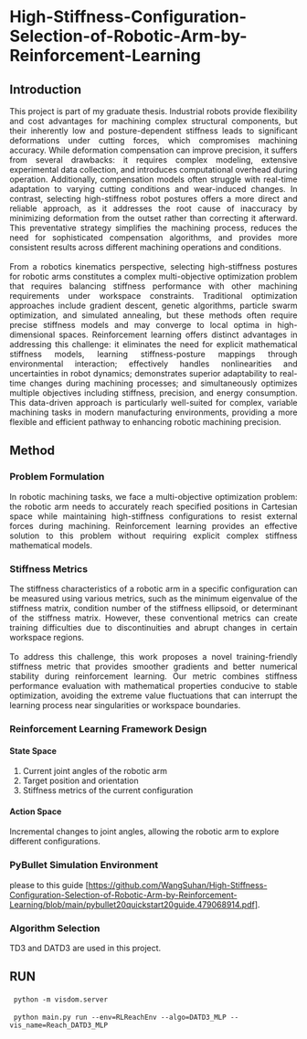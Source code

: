# High-Stiffness-Configuration-Selection-of-Robotic-Arm-by-Reinforcement-Learning

## Introduction

<div style="text-align: justify">
This project is part of my graduate thesis.
Industrial robots provide flexibility and cost advantages for machining complex structural components, but their inherently low and posture-dependent stiffness leads to significant deformations under cutting forces, which compromises machining accuracy. While deformation compensation can improve precision, it suffers from several drawbacks: it requires complex modeling, extensive experimental data collection, and introduces computational overhead during operation. Additionally, compensation models often struggle with real-time adaptation to varying cutting conditions and wear-induced changes. In contrast, selecting high-stiffness robot postures offers a more direct and reliable approach, as it addresses the root cause of inaccuracy by minimizing deformation from the outset rather than correcting it afterward. This preventative strategy simplifies the machining process, reduces the need for sophisticated compensation algorithms, and provides more consistent results across different machining operations and conditions.
</div>
<br>
<div style="text-align: justify">  
From a robotics kinematics perspective, selecting high-stiffness postures for robotic arms constitutes a complex multi-objective optimization problem that requires balancing stiffness performance with other machining requirements under workspace constraints. Traditional optimization approaches include gradient descent, genetic algorithms, particle swarm optimization, and simulated annealing, but these methods often require precise stiffness models and may converge to local optima in high-dimensional spaces. Reinforcement learning offers distinct advantages in addressing this challenge: it eliminates the need for explicit mathematical stiffness models, learning stiffness-posture mappings through environmental interaction; effectively handles nonlinearities and uncertainties in robot dynamics; demonstrates superior adaptability to real-time changes during machining processes; and simultaneously optimizes multiple objectives including stiffness, precision, and energy consumption. This data-driven approach is particularly well-suited for complex, variable machining tasks in modern manufacturing environments, providing a more flexible and efficient pathway to enhancing robotic machining precision.  
</div>

## Method

### Problem Formulation
<div style="text-align: justify">
In robotic machining tasks, we face a multi-objective optimization problem: the robotic arm needs to accurately reach specified positions in Cartesian space while maintaining high-stiffness configurations to resist external forces during machining. Reinforcement learning provides an effective solution to this problem without requiring explicit complex stiffness mathematical models.
</div>

### Stiffness Metrics
<div style="text-align: justify">
The stiffness characteristics of a robotic arm in a specific configuration can be measured using various metrics, such as the minimum eigenvalue of the stiffness matrix, condition number of the stiffness ellipsoid, or determinant of the stiffness matrix. However, these conventional metrics can create training difficulties due to discontinuities and abrupt changes in certain workspace regions.
</div>
<br>
<div style="text-align: justify">
To address this challenge, this work proposes a novel training-friendly stiffness metric that provides smoother gradients and better numerical stability during reinforcement learning. Our metric combines stiffness performance evaluation with mathematical properties conducive to stable optimization, avoiding the extreme value fluctuations that can interrupt the learning process near singularities or workspace boundaries.
</div>

### Reinforcement Learning Framework Design
#### State Space
1. Current joint angles of the robotic arm
2. Target position and orientation
3. Stiffness metrics of the current configuration
#### Action Space
Incremental changes to joint angles, allowing the robotic arm to explore different configurations.
### PyBullet Simulation Environment
please to this guide [https://github.com/WangSuhan/High-Stiffness-Configuration-Selection-of-Robotic-Arm-by-Reinforcement-Learning/blob/main/pybullet20quickstart20guide.479068914.pdf].
### Algorithm Selection
TD3 and DATD3 are used in this project.

## RUN
​```
python -m visdom.server
​```

​```
python main.py run --env=RLReachEnv --algo=DATD3_MLP --vis_name=Reach_DATD3_MLP
​```
